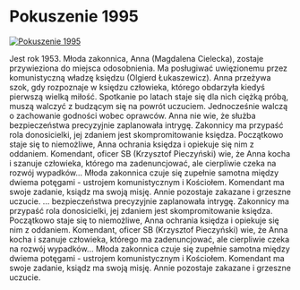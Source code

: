 Pokuszenie 1995 
=============
[![Pokuszenie 1995 ](http://vidos.pl/images/player.gif)](http://vidos.pl/pokuszenie-1995)

 Jest rok 1953. Młoda zakonnica, Anna (Magdalena Cielecka), zostaje przywieziona do miejsca odosobnienia. Ma posługiwać uwięzionemu przez komunistyczną władzę księdzu (Olgierd Łukaszewicz). Anna przeżywa szok, gdy rozpoznaje w księdzu człowieka, którego obdarzyła kiedyś pierwszą wielką miłość. Spotkanie po latach staje się dla nich ciężką próbą, muszą walczyć z budzącym się na powrót uczuciem. Jednocześnie walczą o zachowanie godności wobec oprawców. Anna nie wie, że służba bezpieczeństwa precyzyjnie zaplanowała intrygę. Zakonnicy ma przypaść rola donosicielki, jej zdaniem jest skompromitowanie księdza. Początkowo staje się to niemożliwe, Anna ochrania księdza i opiekuje się nim z oddaniem. Komendant, oficer SB (Krzysztof Pieczyński) wie, że Anna kocha i szanuje człowieka, którego ma zadenuncjować, ale cierpliwie czeka na rozwój wypadków... Młoda zakonnica czuje się zupełnie samotna między dwiema potęgami - ustrojem komunistycznym i Kościołem. Komendant ma swoje zadanie, ksiądz ma swoją misję. Annie pozostaje zakazane i grzeszne uczucie.   ... bezpieczeństwa precyzyjnie zaplanowała intrygę. Zakonnicy ma przypaść rola donosicielki, jej zdaniem jest skompromitowanie księdza. Początkowo staje się to niemożliwe, Anna ochrania księdza i opiekuje się nim z oddaniem. Komendant, oficer SB (Krzysztof Pieczyński) wie, że Anna kocha i szanuje człowieka, którego ma zadenuncjować, ale cierpliwie czeka na rozwój wypadków... Młoda zakonnica czuje się zupełnie samotna między dwiema potęgami - ustrojem komunistycznym i Kościołem. Komendant ma swoje zadanie, ksiądz ma swoją misję. Annie pozostaje zakazane i grzeszne uczucie.
